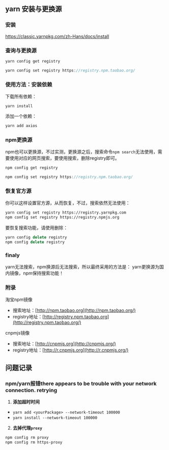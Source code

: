 ## yarn 安装与更换源

### 安装

https://classic.yarnpkg.com/zh-Hans/docs/install

### 查询与更换源

```csharp
yarn config get registry

yarn config set registry https://registry.npm.taobao.org/
```

### 使用方法：安装依赖

下载所有依赖：

```mipsasm
yarn install
```

添加一个依赖：

```csharp
yarn add axios
```

### npm更换源

npm也可以更换源，不过实测，更换源之后，搜索命令`npm search`无法使用，需要使用对应的网页搜索，要使用搜索，删除registry即可。

```csharp
npm config get registry

npm config set registry https://registry.npm.taobao.org/
```

### 恢复官方源

你可以这样设置官方源，从而恢复，不过，搜索依然无法使用：

```bash
yarn config set registry https://registry.yarnpkg.com
npm config set registry https://registry.npmjs.org
```

要恢复搜索功能，请使用删除：

```cpp
yarn config delete registry
npm config delete registry
```

### finaly

yarn无法搜索，npm换源后无法搜索，所以最终采用的方法是：
yarn更换源为国内镜像，npm保持搜索功能！

### 附录

淘宝npm镜像

* 搜索地址：[http://npm.taobao.org](http://npm.taobao.org/)
* registry地址：[http://registry.npm.taobao.org](http://registry.npm.taobao.org/)

cnpmjs镜像

* 搜索地址：[http://cnpmjs.org](http://cnpmjs.org/)
* registry地址：[http://r.cnpmjs.org](http://r.cnpmjs.org/)



## 问题记录

### npm/yarn报错there appears to be trouble with your network connection. retrying

1. **添加超时时间**

- `yarn add <yourPackage> --network-timeout 100000`
- `yarn install --network-timeout 100000`

2. **去掉代理`proxy`**

```bash
npm config rm proxy
npm config rm https-proxy
```

